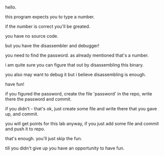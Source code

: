 hello.

this program expects you to type a number.

if the number is correct you'll be greated.

you have no source code.

but you have the disassembler and debugger!

you need to find the password. as already mentioned that's a number.

i am quite sure you can figure that out by disassembling this binary.

you also may want to debug it but i believe disassembling is enough.

have fun!

if you figured the password, create the file 'password' in the repo, write there the password and commit.

if you didn't - that's ok, just create some file and write there that you gave up, and commit.

you will get points for this lab anyway, if you just add some file and commit and push it to repo.

that's enough.
you'll just skip the fun.

till you didn't give up you have an opportunity to have fun.


